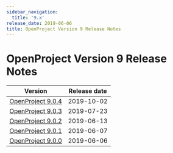 ```yaml
---
sidebar_navigation:
  title: '9.x'
release_date: 2019-06-06
title: OpenProject Version 9 Release Notes
---
```


# OpenProject Version 9 Release Notes 

| Version                     | Release date |
|-----------------------------|--------------|
| [OpenProject 9.0.4](9-0-4/) | 2019-10-02   |
| [OpenProject 9.0.3](9-0-3/) | 2019-07-23   |
| [OpenProject 9.0.2](9-0-2/) | 2019-06-13   |
| [OpenProject 9.0.1](9-0-1/) | 2019-06-07   |
| [OpenProject 9.0.0](9-0-0/) | 2019-06-06   |
